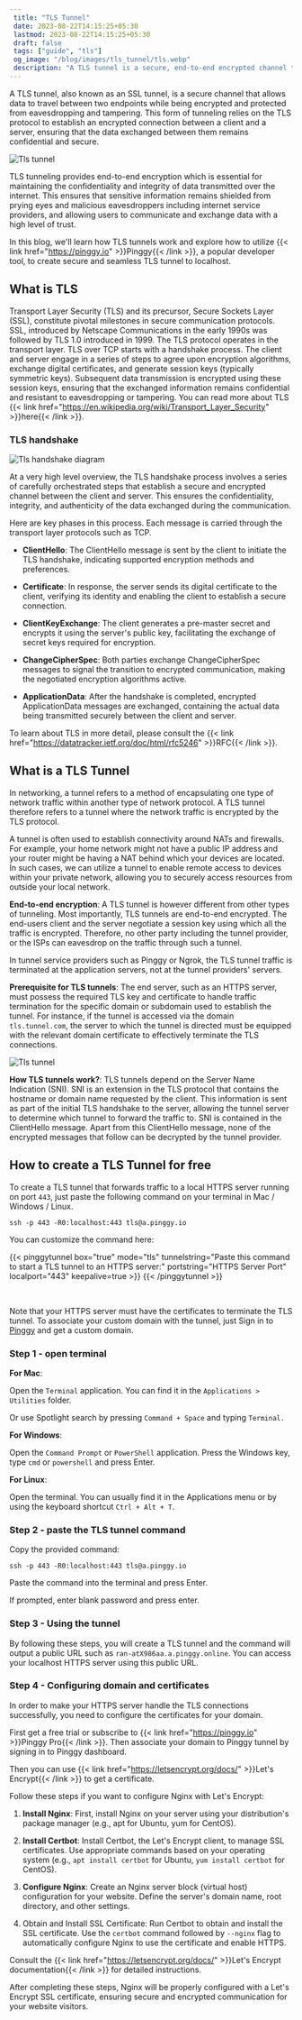 ```yaml
---
 title: "TLS Tunnel" 
 date: 2023-08-22T14:15:25+05:30
 lastmod: 2023-08-22T14:15:25+05:30
 draft: false 
 tags: ["guide", "tls"]
 og_image: "/blog/images/tls_tunnel/tls.webp"
 description: "A TLS tunnel is a secure, end-to-end encrypted channel that enables clients to communicate with servers while preventing malicious eavesdropping. You can easily create a TLS tunnel using Pinggy and connect to your localhost servers securely. You do not need to download anything to create a TLS tunnel."
---
```




A TLS tunnel, also known as an SSL tunnel, is a secure channel that allows data to travel between two endpoints while being encrypted and protected from eavesdropping and tampering. This form of tunneling relies on the TLS protocol to establish an encrypted connection between a client and a server, ensuring that the data exchanged between them remains confidential and secure. 

<img src="../images/tls_tunnel/tls.webp" alt="Tls tunnel" title="Tls tunnel" >


TLS tunneling provides end-to-end encryption which is essential for maintaining the confidentiality and integrity of data transmitted over the internet. This ensures that sensitive information remains shielded from prying eyes and malicious eavesdroppers including internet service providers, and allowing users to communicate and exchange data with a high level of trust.

In this blog, we'll learn how TLS tunnels work and explore how to utilize {{< link href="https://pinggy.io" >}}Pinggy{{< /link >}}, a popular developer tool, to create secure and seamless TLS tunnel to localhost.



## What is TLS

Transport Layer Security (TLS) and its precursor, Secure Sockets Layer (SSL), constitute pivotal milestones in secure communication protocols. SSL, introduced by Netscape Communications in the early 1990s was followed by TLS 1.0 introduced in 1999. The TLS protocol operates in the transport layer. TLS over TCP starts with a handshake process. The client and server engage in a series of steps to agree upon encryption algorithms, exchange digital certificates, and generate session keys (typically symmetric keys). Subsequent data transmission is encrypted using these session keys, ensuring that the exchanged information remains confidential and resistant to eavesdropping or tampering. You can read more about TLS {{< link href="https://en.wikipedia.org/wiki/Transport_Layer_Security" >}}here{{< /link >}}.

### TLS handshake


<img src="../images/tls_tunnel/tls_handshake.webp" alt="Tls handshake diagram" title="Tls handshake diagram" >

At a very high level overview, the TLS handshake process involves a series of carefully orchestrated steps that establish a secure and encrypted channel between the client and server. This ensures the confidentiality, integrity, and authenticity of the data exchanged during the communication. 


Here are key phases in this process. Each message is carried through the transport layer protocols such as TCP.

* **ClientHello**: The ClientHello message is sent by the client to initiate the TLS handshake, indicating supported encryption methods and preferences.

* **Certificate**: In response, the server sends its digital certificate to the client, verifying its identity and enabling the client to establish a secure connection.

* **ClientKeyExchange**: The client generates a pre-master secret and encrypts it using the server's public key, facilitating the exchange of secret keys required for encryption.

* **ChangeCipherSpec**: Both parties exchange ChangeCipherSpec messages to signal the transition to encrypted communication, making the negotiated encryption algorithms active.

* **ApplicationData**: After the handshake is completed, encrypted ApplicationData messages are exchanged, containing the actual data being transmitted securely between the client and server.

To learn about TLS in more detail, please consult the {{< link href="https://datatracker.ietf.org/doc/html/rfc5246" >}}RFC{{< /link >}}.

## What is a TLS Tunnel

In networking, a tunnel refers to a method of encapsulating one type of network traffic within another type of network protocol. A TLS tunnel therefore refers to a tunnel where the network traffic is encrypted by the TLS protocol.

A tunnel is often used to establish connectivity around NATs and firewalls. For example, your home network might not have a public IP address and your router might be having a NAT behind which your devices are located. In such cases, we can utilize a tunnel to enable remote access to devices within your private network, allowing you to securely access resources from outside your local network.

**End-to-end encryption**: A TLS tunnel is however different from other types of tunneling. Most importantly, TLS tunnels are end-to-end encrypted. The end-users client and the server negotiate a session key using which all the traffic is encrypted. Therefore, no other party including the tunnel provider, or the ISPs can eavesdrop on the traffic through such a tunnel.

In tunnel service providers such as Pinggy or Ngrok, the TLS tunnel traffic is terminated at the application servers, not at the tunnel providers' servers.

**Prerequisite for TLS tunnels**: The end server, such as an HTTPS server, must possess the required TLS key and certificate to handle traffic termination for the specific domain or subdomain used to establish the tunnel. For instance, if the tunnel is accessed via the domain `tls.tunnel.com`, the server to which the tunnel is directed must be equipped with the relevant domain certificate to effectively terminate the TLS connections.

<img src="../images/tls_tunnel/tls_tunnel.webp" alt="Tls tunnel" title="Tls tunnel flow diagram" >

**How TLS tunnels work?**: TLS tunnels depend on the Server Name Indication (SNI). SNI is an extension in the TLS protocol that contains the hostname or domain name requested by the client. This information is sent as part of the initial TLS handshake to the server, allowing the tunnel server to determine which tunnel to forward the traffic to. SNI is contained in the ClientHello message. Apart from this ClientHello message, none of the encrypted messages that follow can be decrypted by the tunnel provider.


## How to create a TLS Tunnel for free

To create a TLS tunnel that forwards traffic to a local HTTPS server running on port `443`, just paste the following command on your terminal in Mac / Windows / Linux.

```
ssh -p 443 -R0:localhost:443 tls@a.pinggy.io
```

You can customize the command here:

{{< pinggytunnel box="true" mode="tls"  tunnelstring="Paste this command to start a TLS tunnel to an HTTPS server:" portstring="HTTPS Server Port" localport="443" keepalive=true  >}}
{{< /pinggytunnel >}}

<br>

Note that your HTTPS server must have the certificates to terminate the TLS tunnel. To associate your custom domain with the tunnel, just Sign in to [Pinggy](https://pinggy.io) and get a custom domain.

### Step 1 - open terminal

**For Mac**:

Open the `Terminal` application. You can find it in the `Applications > Utilities` folder.

Or use Spotlight search by pressing `Command + Space` and typing `Terminal.`

**For Windows**:

Open the `Command Prompt` or `PowerShell` application. Press the Windows key, type `cmd` or `powershell` and press Enter.

**For Linux**:

Open the terminal. You can usually find it in the Applications menu or by using the keyboard shortcut `Ctrl + Alt + T`.

### Step 2 - paste the TLS tunnel command

Copy the provided command:

```
ssh -p 443 -R0:localhost:443 tls@a.pinggy.io
```

Paste the command into the terminal and press Enter.

If prompted, enter blank password and press enter.

### Step 3 - Using the tunnel

By following these steps, you will create a TLS tunnel and the command will output a public URL such as `ran-atX986aa.a.pinggy.online`. You can access your localhost HTTPS server using this public URL.

### Step 4 - Configuring domain and certificates

In order to make your HTTPS server handle the TLS connections successfully, you need to configure the certificates for your domain.

First get a free trial or subscribe to {{< link href="https://pinggy.io" >}}Pinggy Pro{{< /link >}}. Then associate your domain to Pinggy tunnel by signing in to Pinggy dashboard.

Then you can use {{< link href="https://letsencrypt.org/docs/" >}}Let's Encrypt{{< /link >}} to get a certificate.

Follow these steps if you want to configure Nginx with Let's Encrypt:

1. **Install Nginx**: First, install Nginx on your server using your distribution's package manager (e.g., apt for Ubuntu, yum for CentOS).

2. **Install Certbot**: Install Certbot, the Let's Encrypt client, to manage SSL certificates. Use appropriate commands based on your operating system (e.g., `apt install certbot` for Ubuntu, `yum install certbot` for CentOS).

3. **Configure Nginx**: Create an Nginx server block (virtual host) configuration for your website. Define the server's domain name, root directory, and other settings.

4. Obtain and Install SSL Certificate: Run Certbot to obtain and install the SSL certificate. Use the `certbot` command followed by `--nginx` flag to automatically configure Nginx to use the certificate and enable HTTPS.

Consult the {{< link href="https://letsencrypt.org/docs/" >}}Let's Encrypt documentation{{< /link >}} for detailed instructions.

After completing these steps, Nginx will be properly configured with a Let's Encrypt SSL certificate, ensuring secure and encrypted communication for your website visitors.
